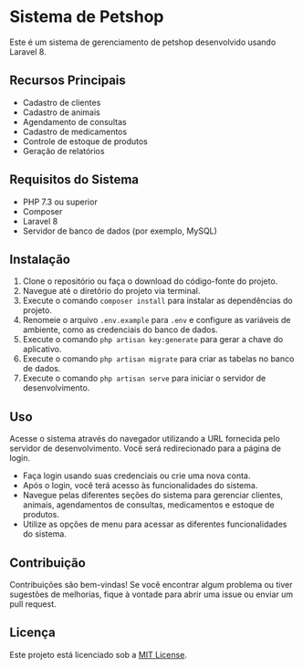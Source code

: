 # Sistema de Petshop

Este é um sistema de gerenciamento de petshop desenvolvido usando Laravel 8.

## Recursos Principais

- Cadastro de clientes
- Cadastro de animais
- Agendamento de consultas
- Cadastro de medicamentos
- Controle de estoque de produtos
- Geração de relatórios

## Requisitos do Sistema

- PHP 7.3 ou superior
- Composer
- Laravel 8
- Servidor de banco de dados (por exemplo, MySQL)

## Instalação

1. Clone o repositório ou faça o download do código-fonte do projeto.
2. Navegue até o diretório do projeto via terminal.
3. Execute o comando `composer install` para instalar as dependências do projeto.
4. Renomeie o arquivo `.env.example` para `.env` e configure as variáveis de ambiente, como as credenciais do banco de dados.
5. Execute o comando `php artisan key:generate` para gerar a chave do aplicativo.
6. Execute o comando `php artisan migrate` para criar as tabelas no banco de dados.
7. Execute o comando `php artisan serve` para iniciar o servidor de desenvolvimento.

## Uso

Acesse o sistema através do navegador utilizando a URL fornecida pelo servidor de desenvolvimento. Você será redirecionado para a página de login.

- Faça login usando suas credenciais ou crie uma nova conta.
- Após o login, você terá acesso às funcionalidades do sistema.
- Navegue pelas diferentes seções do sistema para gerenciar clientes, animais, agendamentos de consultas, medicamentos e estoque de produtos.
- Utilize as opções de menu para acessar as diferentes funcionalidades do sistema.

## Contribuição

Contribuições são bem-vindas! Se você encontrar algum problema ou tiver sugestões de melhorias, fique à vontade para abrir uma issue ou enviar um pull request.

## Licença

Este projeto está licenciado sob a [MIT License](https://opensource.org/licenses/MIT).
